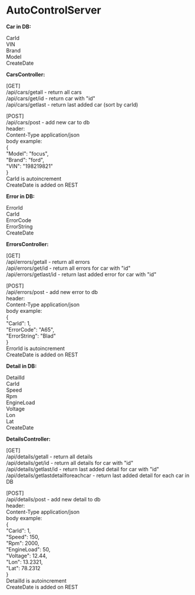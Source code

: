 # AutoControlServer

<b>Car in DB:</b>

CarId</br>
VIN</br>
Brand</br>
Model</br>
CreateDate</br>

<b>CarsController:</b>

[GET] </br>
/api/cars/getall - return all cars </br>
/api/cars/get/id - return car with "id"</br>
/api/cars/getlast - return last added car (sort by carId)</br>

[POST]</br>
/api/cars/post - add new car to db</br>
  header: </br>
    Content-Type application/json</br>
  body example:</br>
    {</br>
		  "Model": "focus",</br>
		  "Brand": "ford",</br>
		  "VIN": "198219821"</br>
    }</br>
    CarId is autoincrement</br>
    CreateDate is added on REST</br>
    
<b>Error in DB:</b>

ErrorId</br>
CarId</br>
ErrorCode</br>
ErrorString</br>
CreateDate</br>

<b>ErrorsController:</b>

[GET]</br>
/api/errors/getall - return all errors</br>
/api/errors/get/id - return all errors for car with "id"</br>
/api/errors/getlast/id - return last added error for car with "id"</br>

[POST]</br>
/api/errors/post - add new error to db</br>
  header: </br>
    Content-Type application/json</br>
  body example:</br>
    {</br>
		  "CarId": 1,</br>
		  "ErrorCode": "A65",</br>
		  "ErrorString": "Blad"</br>
    }</br>
    ErrorId is autoincrement</br>
    CreateDate is added on REST</br>
    
<b>Detail in DB:</b>

DetailId</br>
CarId</br>
Speed</br>
Rpm</br>
EngineLoad</br>
Voltage</br>
Lon</br>
Lat</br>
CreateDate</br>

<b>DetailsController:</b>

[GET]</br>
/api/details/getall - return all details</br>
/api/details/get/id - return all details for car with "id"</br>
/api/details/getlast/id - return last added detail for car with "id"</br>
/api/details/getlastdetailforeachcar - return last added detail for each car in DB</br>

[POST]</br>
/api/details/post - add new detail to db</br>
  header: </br>
    Content-Type application/json</br>
  body example:</br>
    {</br>
	"CarId": 1,</br>
	"Speed": 150,</br>
	"Rpm": 2000,</br>
	"EngineLoad": 50,</br>
	"Voltage": 12.44,</br>
	"Lon": 13.2321,</br>
	"Lat": 78.2312</br>
    }</br>
    DetailId is autoincrement</br>
    CreateDate is added on REST</br>
